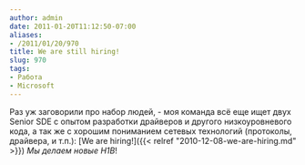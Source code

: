 ```yaml
---
author: admin
date: 2011-01-20T11:12:50-07:00
aliases:
- /2011/01/20/970
title: We are still hiring!
slug: 970
tags:
- Работа
- Microsoft
---
```


Раз уж заговорили про набор людей, - моя команда всё еще ищет двух Senior SDE с опытом разработки драйверов и другого низкоуровневого кода, а так же с хорошим пониманием сетевых технологий (протоколы, драйвера, и т.п.): [We are hiring!]({{< relref "2010-12-08-we-are-hiring.md" >}}) _Мы делаем новые H1B_!
